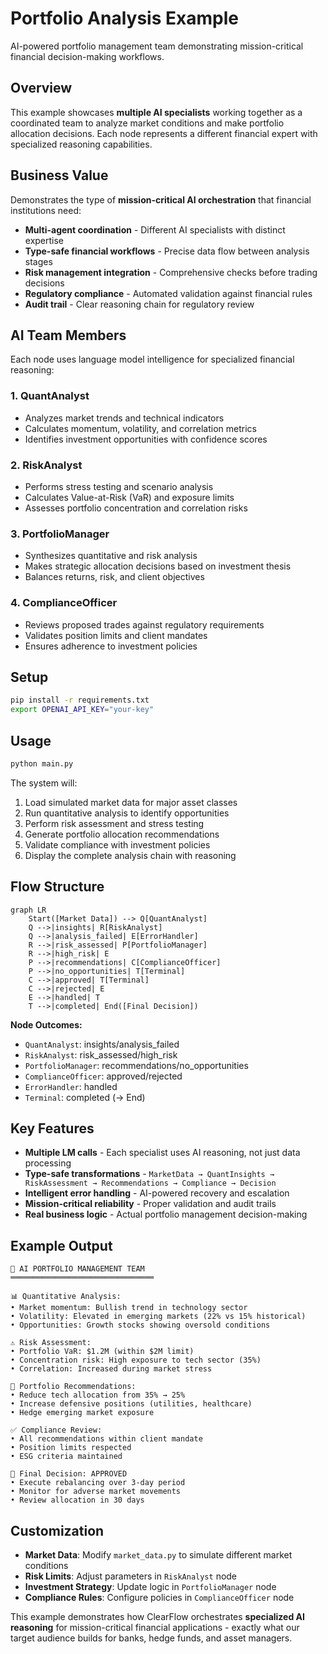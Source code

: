 # Portfolio Analysis Example

AI-powered portfolio management team demonstrating mission-critical financial decision-making workflows.

## Overview

This example showcases **multiple AI specialists** working together as a coordinated team to analyze market conditions and make portfolio allocation decisions. Each node represents a different financial expert with specialized reasoning capabilities.

## Business Value

Demonstrates the type of **mission-critical AI orchestration** that financial institutions need:

- **Multi-agent coordination** - Different AI specialists with distinct expertise
- **Type-safe financial workflows** - Precise data flow between analysis stages  
- **Risk management integration** - Comprehensive checks before trading decisions
- **Regulatory compliance** - Automated validation against financial rules
- **Audit trail** - Clear reasoning chain for regulatory review

## AI Team Members

Each node uses language model intelligence for specialized financial reasoning:

### 1. **QuantAnalyst**

- Analyzes market trends and technical indicators
- Calculates momentum, volatility, and correlation metrics
- Identifies investment opportunities with confidence scores

### 2. **RiskAnalyst**

- Performs stress testing and scenario analysis
- Calculates Value-at-Risk (VaR) and exposure limits
- Assesses portfolio concentration and correlation risks

### 3. **PortfolioManager**

- Synthesizes quantitative and risk analysis
- Makes strategic allocation decisions based on investment thesis
- Balances returns, risk, and client objectives

### 4. **ComplianceOfficer**

- Reviews proposed trades against regulatory requirements
- Validates position limits and client mandates
- Ensures adherence to investment policies

## Setup

```bash
pip install -r requirements.txt
export OPENAI_API_KEY="your-key"
```

## Usage

```bash
python main.py
```

The system will:

1. Load simulated market data for major asset classes
2. Run quantitative analysis to identify opportunities
3. Perform risk assessment and stress testing
4. Generate portfolio allocation recommendations
5. Validate compliance with investment policies
6. Display the complete analysis chain with reasoning

## Flow Structure

```mermaid
graph LR
    Start([Market Data]) --> Q[QuantAnalyst]
    Q -->|insights| R[RiskAnalyst]
    Q -->|analysis_failed| E[ErrorHandler]
    R -->|risk_assessed| P[PortfolioManager]
    R -->|high_risk| E
    P -->|recommendations| C[ComplianceOfficer]
    P -->|no_opportunities| T[Terminal]
    C -->|approved| T[Terminal]
    C -->|rejected| E
    E -->|handled| T
    T -->|completed| End([Final Decision])
```

**Node Outcomes:**

- `QuantAnalyst`: insights/analysis_failed
- `RiskAnalyst`: risk_assessed/high_risk  
- `PortfolioManager`: recommendations/no_opportunities
- `ComplianceOfficer`: approved/rejected
- `ErrorHandler`: handled
- `Terminal`: completed (→ End)

## Key Features

- **Multiple LM calls** - Each specialist uses AI reasoning, not just data processing
- **Type-safe transformations** - `MarketData → QuantInsights → RiskAssessment → Recommendations → Compliance → Decision`
- **Intelligent error handling** - AI-powered recovery and escalation
- **Mission-critical reliability** - Proper validation and audit trails
- **Real business logic** - Actual portfolio management decision-making

## Example Output

```text
🏦 AI PORTFOLIO MANAGEMENT TEAM
════════════════════════════════

📊 Quantitative Analysis:
• Market momentum: Bullish trend in technology sector
• Volatility: Elevated in emerging markets (22% vs 15% historical)  
• Opportunities: Growth stocks showing oversold conditions

⚠️ Risk Assessment:
• Portfolio VaR: $1.2M (within $2M limit)
• Concentration risk: High exposure to tech sector (35%)
• Correlation: Increased during market stress

🎯 Portfolio Recommendations:
• Reduce tech allocation from 35% → 25%
• Increase defensive positions (utilities, healthcare)
• Hedge emerging market exposure

✅ Compliance Review:
• All recommendations within client mandate
• Position limits respected
• ESG criteria maintained

💼 Final Decision: APPROVED
• Execute rebalancing over 3-day period
• Monitor for adverse market movements
• Review allocation in 30 days
```

## Customization

- **Market Data**: Modify `market_data.py` to simulate different market conditions
- **Risk Limits**: Adjust parameters in `RiskAnalyst` node
- **Investment Strategy**: Update logic in `PortfolioManager` node  
- **Compliance Rules**: Configure policies in `ComplianceOfficer` node

This example demonstrates how ClearFlow orchestrates **specialized AI reasoning** for mission-critical financial applications - exactly what our target audience builds for banks, hedge funds, and asset managers.
